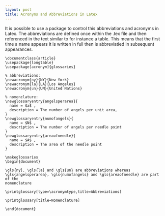 ```yaml
---
layout: post
title: Acronyms and Abbreviations in Latex
---
```


It is possible to use a package to control this abbreviations and acronyms in Latex. The abbreviations are defined once within the .tex file and then referenced in the text similar to for instance a table. This means that the first time a name appears it is written in full then is abbreviatied in subsequent appearances. 

```
\documentclass{article}
\usepackage{longtable}
\usepackage[acronym]{glossaries}

% abbreviations:
\newacronym{ny}{NY}{New York}
\newacronym{la}{LA}{Los Angeles}
\newacronym{un}{UN}{United Nations}

% nomenclature:
\newglossaryentry{angelsperarea}{
  name = $a$ ,
  description = The number of angels per unit area,
}
\newglossaryentry{numofangels}{
  name = $N$ ,
  description = The number of angels per needle point
}
\newglossaryentry{areaofneedle}{
  name = $A$ ,
  description = The area of the needle point
}

\makeglossaries
\begin{document}

\gls{ny}, \gls{la} and \gls{un} are abbreviations whereas
\gls{angelsperarea}, \gls{numofangels} and \gls{areaofneedle} are part of the
nomenclature

\printglossary[type=\acronymtype,title=Abbreviations]

\printglossary[title=Nomenclature]

\end{document}
```
